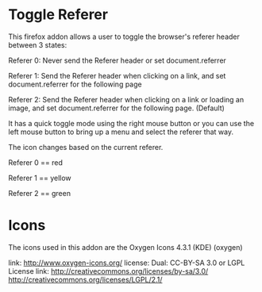 # Toggle Referer #


This firefox addon allows a user to toggle the browser's referer header between 3 states:

Referer 0: Never send the Referer header or set document.referrer

Referer 1: Send the Referer header when clicking on a link, and set
document.referrer for the following page

Referer 2: Send the Referer header when clicking on a link or loading an image,
and set document.referrer for the following page. (Default)

It has a quick toggle mode using the right mouse button or you can use the left
mouse button to bring up a menu and select the referer that way.

The icon changes based on the current referer.

Referer 0 == red

Referer 1 == yellow

Referer 2 == green

# Icons #

The icons used in this addon are the Oxygen Icons 4.3.1 (KDE) (oxygen)
  
link: http://www.oxygen-icons.org/
license: Dual: CC-BY-SA 3.0 or LGPL
License link: http://creativecommons.org/licenses/by-sa/3.0/
http://creativecommons.org/licenses/LGPL/2.1/
